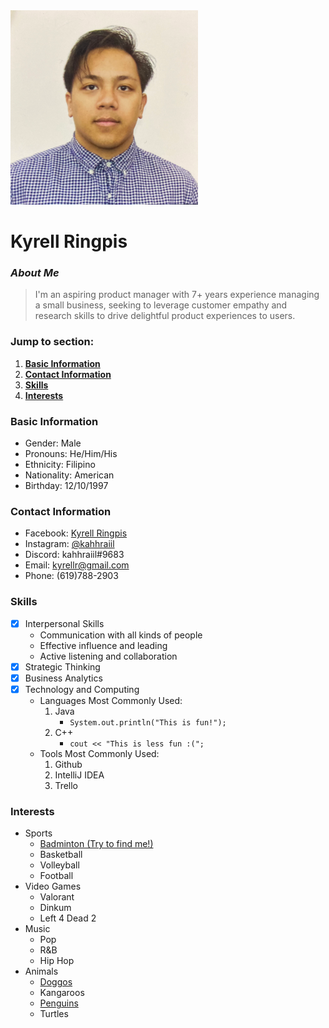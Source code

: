 <img src="PassportPhoto.png" alt="drawing" width="300"/>

# **Kyrell Ringpis**
### ***About Me***
> I'm an aspiring product manager with 7+ years experience managing a small business, seeking to leverage customer empathy and research skills to drive delightful product experiences to users.

### **Jump to section:**
  1. [**Basic Information**](#basic-information)
  2. [**Contact Information**](#contact-information)
  3. [**Skills**](#skills)
  4. [**Interests**](#interests)

### **Basic Information**
- Gender: Male
- Pronouns: He/Him/His
- Ethnicity: Filipino
- Nationality: American
- Birthday: 12/10/1997

### **Contact Information**
- Facebook: [Kyrell Ringpis](https://www.facebook.com/kyrell.ringpis/)
- Instagram: [@kahhraiil](https://www.instagram.com/kahhraiil/)
- Discord: kahhraiil#9683
- Email: kyrellr@gmail.com
- Phone: (619)788-2903

### **Skills**
- [x] Interpersonal Skills
  - Communication with all kinds of people
  - Effective influence and leading
  - Active listening and collaboration 
- [x] Strategic Thinking
- [x] Business Analytics
- [x] Technology and Computing
  - Languages Most Commonly Used:
    1. Java
        - `System.out.println("This is fun!");`   
    2. C++
        - `cout << "This is less fun :(";`
  - Tools Most Commonly Used:
    1. Github
    2. IntelliJ IDEA
    3. Trello

### **Interests**
- Sports
  - [Badminton (Try to find me!)](UCSDBadminton.JPG)
  - Basketball
  - Volleyball
  - Football
- Video Games
  - Valorant
  - Dinkum
  - Left 4 Dead 2
- Music
  - Pop
  - R&B
  - Hip Hop
- Animals
  - [Doggos](KyDoggo.JPG)
  - Kangaroos
  - [Penguins](Pengu.JPG)
  - Turtles
